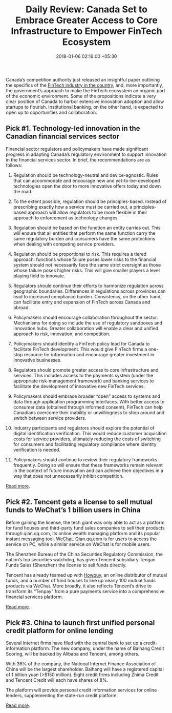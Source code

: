 ﻿---
title: 'Daily Review: Canada Set to Embrace Greater Access to Core Infrastructure
  to Empower FinTech Ecosystem'
date: 2018-01-06 02:16:00 +05:30
tags:
- innovation
- credit
- online lending
- alternative lending
- lending
Image: "/uploads/nnn.jpg"
Person: Elena Mesropyan
category:
- Enabling Technologies
- Lending
Companies:
- Tencent
- WeChat
- Zhima Credit
Markets:
- Canada
- North America
- China
- Asia
---

Canada’s competition authority just released an insightful paper outlining the specifics of the [FinTech industry in the country](https://letstalkpayments.com/torontos-fintech-ecosystem-74-companies/), and, more importantly, the government’s approach to make the FinTech ecosystem an organic part of the economic environment. Some of the propositions indicate a very clear position of Canada to harbor extensive innovation adoption and allow startups to flourish. Institutional banking, on the other hand, is expected to open up to opportunities and collaboration.

## Pick #1. Technology-led innovation in the Canadian financial services sector

Financial sector regulators and policymakers have made significant progress in adapting Canada’s regulatory environment to support innovation in the financial services sector. In brief, the recommendations are as follows:

 1. Regulation should be technology-neutral and device-agnostic. Rules that can accommodate and encourage new and yet-to-be-developed technologies open the door to more innovative offers today and down the road.

 2. To the extent possible, regulation should be principles-based. Instead of prescribing exactly how a service must be carried out, a principles-based approach will allow regulators to be more flexible in their approach to enforcement as technology changes.

 3. Regulation should be based on the function an entity carries out. This will ensure that all entities that perform the same function carry the same regulatory burden and consumers have the same protections when dealing with competing service providers.

 4. Regulation should be proportional to risk. This requires a tiered approach: functions whose failure poses lower risks to the financial system should not necessarily face the same strict oversight as those whose failure poses higher risks. This will give smaller players a level playing field to innovate.

 5. Regulators should continue their efforts to harmonize regulation across geographic boundaries. Differences in regulations across provinces can lead to increased compliance burden. Consistency, on the other hand, can facilitate entry and expansion of FinTech across Canada and abroad.

 6. Policymakers should encourage collaboration throughout the sector. Mechanisms for doing so include the use of regulatory sandboxes and innovation hubs. Greater collaboration will enable a clear and unified approach to risk, innovation, and competition.

 7. Policymakers should identify a FinTech policy lead for Canada to facilitate FinTech development. This would give FinTech firms a one-stop resource for information and encourage greater investment in innovative businesses.

 8. Regulators should promote greater access to core infrastructure and services. This includes access to the payments system (under the appropriate risk-management framework) and banking services to facilitate the development of innovative new FinTech services.

 9. Policymakers should embrace broader “open” access to systems and data through application programming interfaces. With better access to consumer data (obtained through informed consent), FinTech can help Canadians overcome their inability or unwillingness to shop around and switch between service providers.

10. Industry participants and regulators should explore the potential of digital identification verification. This would reduce customer acquisition costs for service providers, ultimately reducing the costs of switching for consumers and facilitating regulatory compliance where identity verification is needed.

11. Policymakers should continue to review their regulatory frameworks frequently. Doing so will ensure that these frameworks remain relevant in the context of future innovation and can achieve their objectives in a way that does not unnecessarily inhibit competition.

[Read more](http://www.competitionbureau.gc.ca/eic/site/cb-bc.nsf/vwapj/FinTech-MarketStudy-December2017-Eng.pdf/$FILE/FinTech-MarketStudy-December2017-Eng.pdf).

## Pick #2. Tencent gets a license to sell mutual funds to WeChat’s 1 billion users in China

Before gaining the license, the tech giant was only able to act as a platform for fund houses and third-party fund sales companies to sell their products through qian.qq.com, its online wealth managing platform and its popular instant messaging tool, [WeChat](https://letstalkpayments.com/why-wechat-swiss-army-knife-of-chinese-digital-world/). Qian.qq.com is for users to access the service on PC, while a similar service on WeChat is for mobile users.

The Shenzhen Bureau of the China Securities Regulatory Commission, the nation’s top securities watchdog, has given Tencent subsidiary Tengan Funds Sales (Shenzhen) the license to sell funds directly.

Tencent has already teamed up with [Howbuy](https://www.howbuy.com/), an online distributor of mutual funds, and a number of fund houses to line up nearly 100 mutual funds products via WeChat. More broadly, it also reflects Tencent’s drive to transform its “Tenpay” from a pure payments service into a comprehensive financial services platform.

[Read more](http://www.scmp.com/business/companies/article/2126876/tencent-granted-licence-sell-mutual-funds).

## Pick #3. China to launch first unified personal credit platform for online lending

Several internet firms have filed with the central bank to set up a credit-information platform. The new company, under the name of Baihang Credit Scoring, will be backed by Alibaba and Tencent, among others.

With 36% of the company, the National Internet Finance Association of China will be the largest shareholder. Baihang will have a registered capital of 1 billion yuan (>$150 million). Eight credit firms including Zhima Credit and Tencent Credit will each have shares of 8%.

The platform will provide personal credit information services for online lenders, supplementing the state-run credit platform.

[Read more](http://www.xinhuanet.com/english/2018-01/04/c_136872372.htm).

